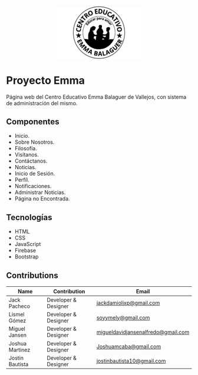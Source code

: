 <p align="center">
  <img src="./assets/black-logo.png" alt="Emma Favicon" width="250"/>
</p>

# Proyecto Emma

Página web del Centro Educativo Emma Balaguer de Vallejos, con sistema de administración del mismo.

## Componentes

- Inicio.
- Sobre Nosotros.
- Filosofía.
- Visítanos.
- Contáctanos.
- Noticias.
- Inicio de Sesión.
- Perfíl.
- Notificaciones.
- Administrar Noticias.
- Página no Encontrada.

## Tecnologías

- HTML
- CSS
- JavaScript
- Firebase
- Bootstrap

## Contributions

| Name          | Contribution         | Email                                |
| ------------- | -------------------- | ------------------------------------ |
| Jack Pacheco  | Developer & Designer | <jackdamiolixp@gmail.com>            |
| Lismel Gómez  | Developer & Designer | <soyymely@gmail.com>                 |
| Miguel Jansen | Developer & Designer | <migueldavidjansenalfredo@gmail.com> |
|Joshua Martinez| Developer & Designer | <Joshuamcaba@gmail.com>              |
|Jostin Bautista| Developer & Designer | <jostinbautista10@gmail.com>         |
